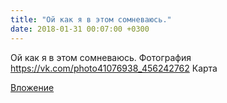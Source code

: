 ```yaml
---
title: "Ой как я в этом сомневаюсь."
date: 2018-01-31 00:07:00 +0300
---
```


Ой как я в этом сомневаюсь.
Фотография
https://vk.com/photo41076938_456242762
Карта

[Вложение](https://vk.com/photo41076938_456242762)
